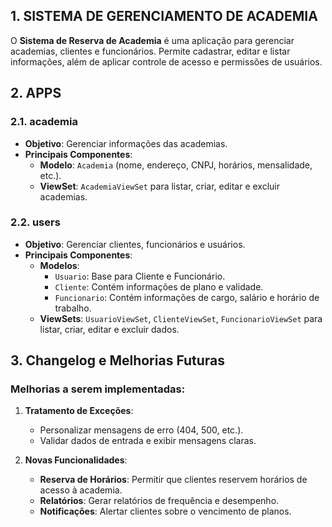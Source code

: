 ## 1. SISTEMA DE GERENCIAMENTO DE ACADEMIA

O **Sistema de Reserva de Academia** é uma aplicação para gerenciar academias, clientes e funcionários. Permite cadastrar, editar e listar informações, além de aplicar controle de acesso e permissões de usuários.

## 2. APPS

### 2.1. **academia**
- **Objetivo**: Gerenciar informações das academias.
- **Principais Componentes**:
  - **Modelo**: `Academia` (nome, endereço, CNPJ, horários, mensalidade, etc.).
  - **ViewSet**: `AcademiaViewSet` para listar, criar, editar e excluir academias.

### 2.2. **users**
- **Objetivo**: Gerenciar clientes, funcionários e usuários.
- **Principais Componentes**:
  - **Modelos**: 
    - `Usuario`: Base para Cliente e Funcionário.
    - `Cliente`: Contém informações de plano e validade.
    - `Funcionario`: Contém informações de cargo, salário e horário de trabalho.
  - **ViewSets**: `UsuarioViewSet`, `ClienteViewSet`, `FuncionarioViewSet` para listar, criar, editar e excluir dados.

## 3. Changelog e Melhorias Futuras

### Melhorias a serem implementadas:
1. **Tratamento de Exceções**:
   - Personalizar mensagens de erro (404, 500, etc.).
   - Validar dados de entrada e exibir mensagens claras.

2. **Novas Funcionalidades**:
   - **Reserva de Horários**: Permitir que clientes reservem horários de acesso à academia.
   - **Relatórios**: Gerar relatórios de frequência e desempenho.
   - **Notificações**: Alertar clientes sobre o vencimento de planos.

